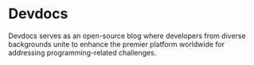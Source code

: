 # Devdocs

Devdocs serves as an open-source blog where developers from diverse backgrounds unite to enhance the premier platform worldwide for addressing programming-related challenges.